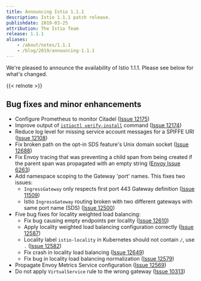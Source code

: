 ```yaml
---
title: Announcing Istio 1.1.1
description: Istio 1.1.1 patch release.
publishdate: 2019-03-25
attribution: The Istio Team
release: 1.1.1
aliases:
    - /about/notes/1.1.1
    - /blog/2019/announcing-1.1.1
---
```


We're pleased to announce the availability of Istio 1.1.1. Please see below for what's changed.

{{< relnote >}}

## Bug fixes and minor enhancements

- Configure Prometheus to monitor Citadel ([Issue 12175](https://github.com/istio/istio/pull/12175))
- Improve output of [`istioctl verify-install`](/docs/reference/commands/istioctl/#istioctl-verify-install) command ([Issue 12174](https://github.com/istio/istio/pull/12174))
- Reduce log level for missing service account messages for a SPIFFE URI ([Issue 12108](https://github.com/istio/istio/issues/12108))
- Fix broken path on the opt-in SDS feature's Unix domain socket ([Issue 12688](https://github.com/istio/istio/pull/12688))
- Fix Envoy tracing that was preventing a child span from being created if the parent span was propagated with an empty string ([Envoy Issue 6263](https://github.com/envoyproxy/envoy/pull/6263))
- Add namespace scoping to the Gateway 'port' names.  This fixes two issues:
    - `IngressGateway` only respects first port 443 Gateway definition ([Issue 11509](https://github.com/istio/istio/issues/11509))
    - Istio `IngressGateway` routing broken with two different gateways with same port name (SDS) ([Issue 12500](https://github.com/istio/istio/issues/12500))
- Five bug fixes for locality weighted load balancing:
    - Fix bug causing empty endpoints per locality ([Issue 12610](https://github.com/istio/istio/issues/12610))
    - Apply locality weighted load balancing configuration correctly ([Issue 12587](https://github.com/istio/istio/issues/12587))
    - Locality label `istio-locality` in Kubernetes should not contain `/`, use `.` ([Issue 12582](https://github.com/istio/istio/issues/12582))
    - Fix crash in locality load balancing ([Issue 12649](https://github.com/istio/istio/pull/12649))
    - Fix bug in locality load balancing normalization ([Issue 12579](https://github.com/istio/istio/pull/12579))
- Propagate Envoy Metrics Service configuration ([Issue 12569](https://github.com/istio/istio/issues/12569))
- Do not apply `VirtualService` rule to the wrong gateway ([Issue 10313](https://github.com/istio/istio/issues/10313))
